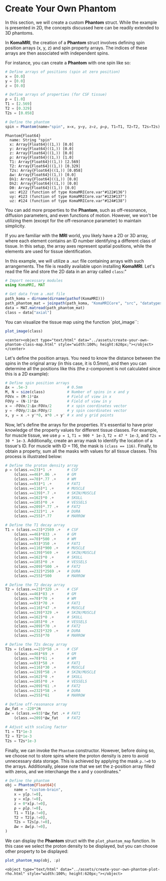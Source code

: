 # Create Your Own Phantom

In this section, we will create a custom **Phantom** struct. While the example is presented in 2D, the concepts discussed here can be readily extended to 3D phantoms.

In **KomaMRI**, the creation of a **Phantom** struct involves defining spin position arrays (x, y, z) and spin property arrays. The indices of these arrays are then associated with independent spins.

For instance, you can create a **Phantom** with one spin like so:
```julia
# Define arrays of positions (spin at zero position)
x = [0.0]
y = [0.0]
z = [0.0]

# Define arrays of properties (for CSF tissue)
ρ = [1.0]
T1 = [2.569]
T2 = [0.329]
T2s = [0.058]

# Define the phantom
spin = Phantom(name="spin", x=x, y=y, z=z, ρ=ρ, T1=T1, T2=T2, T2s=T2s)
```
```julia-repl
Phantom{Float64}
  name: String "spin"
  x: Array{Float64}((1,)) [0.0]
  y: Array{Float64}((1,)) [0.0]
  z: Array{Float64}((1,)) [0.0]
  ρ: Array{Float64}((1,)) [1.0]
  T1: Array{Float64}((1,)) [2.569]
  T2: Array{Float64}((1,)) [0.329]
  T2s: Array{Float64}((1,)) [0.058]
  Δw: Array{Float64}((1,)) [0.0]
  Dλ1: Array{Float64}((1,)) [0.0]
  Dλ2: Array{Float64}((1,)) [0.0]
  Dθ: Array{Float64}((1,)) [0.0]
  ux: #122 (function of type KomaMRICore.var"#122#136")
  uy: #123 (function of type KomaMRICore.var"#123#137")
  uz: #124 (function of type KomaMRICore.var"#124#138")
```

You can add more properties to the **Phantom**, such as off-resonance, diffusion parameters, and even functions of motion. However, we won't be utilizing them (except for the off-resonance parameter) to maintain simplicity.

If you are familiar with the **MRI** world, you likely have a 2D or 3D array, where each element contains an ID number identifying a different class of tissue. In this setup, the array axes represent spatial positions, while the elements are used for tissue identification.

In this example, we will utilize a `.mat` file containing arrays with such arrangements. The file is readily available upon installing **KomaMRI**. Let's read the file and store the 2D data in an array called `class`:"
```julia
# Import necessary modules
using KomaMRI, MAT

# Get data from a .mat file
path_koma = dirname(dirname(pathof(KomaMRI)))
path_phantom_mat = joinpath(path_koma, "KomaMRICore", "src", "datatypes","phantom", "brain2D.mat")
data = MAT.matread(path_phantom_mat)
class = data["axial"]
```

You can visualize the tissue map using the function `plot_image``:
```julia
plot_image(class)
```
```@raw html
<center><object type="text/html" data="../assets/create-your-own-phantom-class-map.html" style="width:100%; height:620px;"></object></center>
```

Let's define the position arrays. You need to know the distance between the spins in the original array (in this case, it is 0.5mm), and then you can determine all the positions like this (the z-component is not calculated since this is a 2D example):
```julia
# Define spin position arrays
Δx = .5e-3                  # 0.5mm
M, N = size(class)          # Number of spins in x and y
FOVx = (M-1)*Δx             # Field of view in x
FOVy = (N-1)*Δx             # Field of view in y
x = -FOVx/2:Δx:FOVx/2       # x spin coordinates vector
y = -FOVy/2:Δx:FOVy/2       # y spin coordinates vector
x, y = x .+ y'*0, x*0 .+ y' # x and y grid points
```

Now, let's define the arrays for the properties. It's essential to have prior knowledge of the property values for different tissue classes. For example, for muscle tissue, we use `ρ = 1`, `T1 = 900 * 1e-3`, `T2 = 47 * 1e-3`, and `T2s = 30 * 1e-3`. Additionally, create an array mask to identify the location of a tissue's ID. For muscle with ID = 116, the mask is `(class == 116)`. Finally, to obtain a property, sum all the masks with values for all tissue classes. This process is illustrated below: 
```julia
# Define the proton density array
ρ = (class.==23)*1 .+       # CSF
    (class.==46)*.86 .+     # GM
    (class.==70)*.77 .+     # WM
    (class.==93)*1 .+       # FAT1
    (class.==116)*1 .+      # MUSCLE
    (class.==139)*.7 .+     # SKIN/MUSCLE
    (class.==162)*0 .+      # SKULL
    (class.==185)*0 .+      # VESSELS
    (class.==209)*.77 .+    # FAT2
    (class.==232)*1 .+      # DURA
    (class.==255)*.77       # MARROW

# Define the T1 decay array
T1 = (class.==23)*2569 .+   # CSF
    (class.==46)*833 .+     # GM
    (class.==70)*500 .+     # WM
    (class.==93)*350 .+     # FAT1
    (class.==116)*900 .+    # MUSCLE
    (class.==139)*569 .+    # SKIN/MUSCLE
    (class.==162)*0 .+      # SKULL
    (class.==185)*0 .+      # VESSELS
    (class.==209)*500 .+    # FAT2
    (class.==232)*2569 .+   # DURA
    (class.==255)*500       # MARROW

# Define the T2 decay array
T2 = (class.==23)*329 .+    # CSF
    (class.==46)*83 .+      # GM
    (class.==70)*70 .+      # WM
    (class.==93)*70 .+      # FAT1
    (class.==116)*47 .+     # MUSCLE
    (class.==139)*329 .+    # SKIN/MUSCLE
    (class.==162)*0 .+      # SKULL
    (class.==185)*0 .+      # VESSELS
    (class.==209)*70 .+     # FAT2
    (class.==232)*329 .+    # DURA
    (class.==255)*70        # MARROW

# Define the T2s decay array
T2s = (class.==23)*58 .+    # CSF
    (class.==46)*69 .+      # GM
    (class.==70)*61 .+      # WM
    (class.==93)*58 .+      # FAT1
    (class.==116)*30 .+     # MUSCLE
    (class.==139)*58 .+     # SKIN/MUSCLE
    (class.==162)*0 .+      # SKULL
    (class.==185)*0 .+      # VESSELS
    (class.==209)*61 .+     # FAT2
    (class.==232)*58 .+     # DURA
    (class.==255)*61        # MARROW

# Define off-resonance array
Δw_fat = -220*2π
Δw = (class.==93)*Δw_fat .+ # FAT1
	(class.==209)*Δw_fat    # FAT2

# Adjust with scaling factor
T1 = T1*1e-3
T2 = T2*1e-3
T2s = T2s*1e-3
```

Finally, we can invoke the `Phantom` constructor. However, before doing so, we choose not to store spins where the proton density is zero to avoid unnecessary data storage. This is achieved by applying the mask `ρ.!=0` to the arrays. Additionally, please note that we set the z-position array filled with zeros, and we interchange the x and y coordinates."
```julia
# Define the phantom
obj = Phantom{Float64}(
    name = "custom-brain",
	x = y[ρ.!=0],
	y = x[ρ.!=0],
	z = 0*x[ρ.!=0],
	ρ = ρ[ρ.!=0],
	T1 = T1[ρ.!=0],
	T2 = T2[ρ.!=0],
	T2s = T2s[ρ.!=0],
	Δw = Δw[ρ.!=0],
)
```

We can display the **Phantom** struct with the `plot_phantom_map` function. In this case we select the proton density to be displayed, but you can choose other property to be displayed:
```julia
plot_phantom_map(obj, :ρ)
```
```@raw html
<object type="text/html" data="../assets/create-your-own-phantom-plot-rho.html" style="width:100%; height:620px;"></object>
```
